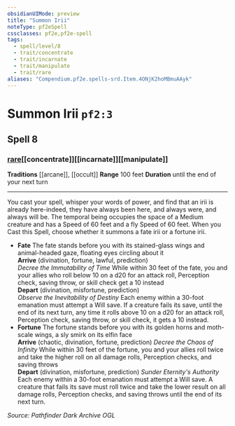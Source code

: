```yaml
---
obsidianUIMode: preview
title: "Summon Irii"
noteType: pf2eSpell
cssclasses: pf2e,pf2e-spell
tags:
  - spell/level/8
  - trait/concentrate
  - trait/incarnate
  - trait/manipulate
  - trait/rare
aliases: "Compendium.pf2e.spells-srd.Item.4ONjK2hoMBmuAAyk" 
---
```

# Summon Irii  `pf2:3`  
## Spell 8
### [rare](rare "Rare Rarity Trait")[[concentrate]][[incarnate]][[manipulate]]
**Traditions** [[arcane]], [[occult]]
**Range** 100 feet
**Duration** until the end of your next turn
* * * 
You cast your spell, whisper your words of power, and find that an irii is already here-indeed, they have always been here, and always were, and always will be. The temporal being occupies the space of a Medium creature and has a Speed of 60 feet and a fly Speed of 60 feet. When you Cast this Spell, choose whether it summons a fate irii or a fortune irii.

*   **Fate** The fate stands before you with its stained-glass wings and animal-headed gaze, floating eyes circling about it  
    **Arrive** (divination, fortune, lawful, prediction)  
    _Decree the Immutability of Time_ While within 30 feet of the fate, you and your allies who roll below 10 on a d20 for an attack roll, Perception check, saving throw, or skill check get a 10 instead  
    **Depart** (divination, misfortune, prediction)  
    _Observe the Inevitability of Destiny_ Each enemy within a 30-foot emanation must attempt a Will save. If a creature fails its save, until the end of its next turn, any time it rolls above 10 on a d20 for an attack roll, Perception check, saving throw, or skill check, it gets a 10 instead.
*   **Fortune** The fortune stands before you with its golden horns and moth-scale wings, a sly smirk on its elfin face  
    **Arrive** (chaotic, divination, fortune, prediction) _Decree the Chaos of Infinity_ While within 30 feet of the fortune, you and your allies roll twice and take the higher roll on all damage rolls, Perception checks, and saving throws  
    **Depart** (divination, misfortune, prediction) _Sunder Eternity's Authority_ Each enemy within a 30-foot emanation must attempt a Will save. A creature that fails its save must roll twice and take the lower result on all damage rolls, Perception checks, and saving throws until the end of its next turn.

*Source: Pathfinder Dark Archive*
*OGL*